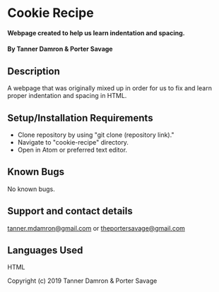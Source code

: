 # Cookie Recipe

#### Webpage created to help us learn indentation and spacing.

#### By Tanner Damron & Porter Savage

## Description

A webpage that was originally mixed up in order for us to fix and learn proper indentation and spacing in HTML.

## Setup/Installation Requirements

* Clone repository by using "git clone (repository link)."
* Navigate to "cookie-recipe" directory.
* Open in Atom or preferred text editor.

## Known Bugs

No known bugs.

## Support and contact details

tanner.mdamron@gmail.com or theportersavage@gmail.com

## Languages Used

HTML

Copyright (c) 2019 Tanner Damron & Porter Savage
